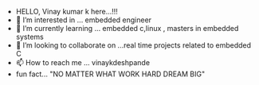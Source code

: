 - HELLO, Vinay kumar k here...!!!
- 👀 I’m interested in ... embedded engineer
- 🌱 I’m currently learning ... embedded c,linux , masters in embedded systems 
- 💞️ I’m looking to collaborate on ...real time projects related to embedded C
- 📫 How to reach me ... vinaykdeshpande 
- fun fact... "NO MATTER WHAT WORK HARD DREAM BIG"

<!---
vinaykdeshpande/vinaykdeshpande is a ✨ special ✨ repository because its `README.md` (this file) appears on your GitHub profile.
You can click the Preview link to take a look at your changes.
--->
